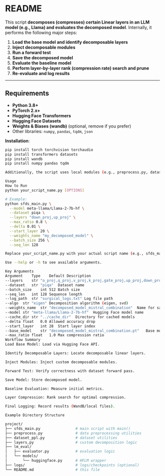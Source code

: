 # README

This script **decomposes (compresses) certain Linear layers in an LLM model (e.g., Llama) and evaluates the decomposed model**. Internally, it performs the following major steps:

1. **Load the base model and identify decomposable layers**  
2. **Inject decomposable modules**  
3. **Run a forward test**  
4. **Save the decomposed model**  
5. **Evaluate the baseline model**  
6. **Perform layer-by-layer rank (compression rate) search and prune**  
7. **Re-evaluate and log results**

---

## Requirements

- **Python 3.8+**  
- **PyTorch 2.x+**  
- **Hugging Face Transformers**  
- **Hugging Face Datasets**  
- **Weights & Biases (wandb)** (optional, remove if you prefer)  
- Other libraries: `numpy`, `pandas`, `tqdm`, `json`

**Installation**:

```bash
pip install torch torchvision torchaudio
pip install transformers datasets
pip install wandb
pip install numpy pandas tqdm

Additionally, the script uses local modules (e.g., preprocess.py, dataset_ppl.py, layers.py, lm_eval), so ensure these exist in the same directory or your Python path.

Usage
How to Run
python your_script_name.py [OPTIONS]

# Example:
python sfds_main.py \
  --model meta-llama/Llama-2-7b-hf \
  --dataset piqa \
  --layers "down_proj,up_proj" \
  --max_ratio 0.8 \
  --delta 0.01 \
  --start_layer 20 \
  --weights_name "my_decomposed_model" \
  --batch_size 256 \
  --seq_len 128

Replace your_script_name.py with your actual script name (e.g., sfds_main.py).

Use --help or -h to see available arguments.

Key Arguments
Argument	Type	Default	Description
--layers	str	"o_proj,q_proj,v_proj,k_proj,gate_proj,up_proj,down_proj"	Comma-separated keywords for layers (e.g., o_proj,q_proj).
--dataset	str	"piqa"	Dataset name
--batch_size	int	512	Batch size
--seq_len	int	128	Sequence length
--log_path	str	"surgical_logs.txt"	Log file path
--algo	str	"eigen"	Decomposition algorithm (eigen, svd)
--weights_name	str	"decomposed_model_mistral_combination"	Name for saving decomposed model
--model	str	"meta-llama/Llama-2-7b-hf"	Hugging Face model name
--cache_dir	str	"../cache_dir"	Directory for cached models
--delta	float	0.0	Allowed accuracy drop
--start_layer	int	28	Start layer index
--base_model	str	"decomposed_model_mistral_combination.pt"	Base model file
--max_ratio	float	1.0	Max compression ratio
Workflow Summary
Load Base Model: Load via Hugging Face API.

Identify Decomposable Layers: Locate decomposable linear layers.

Inject Modules: Inject custom decomposable modules.

Forward Test: Verify correctness with dataset forward pass.

Save Model: Store decomposed model.

Baseline Evaluation: Measure initial metrics.

Layer Compression: Rank search for optimal compression.

Final Logging: Record results (WandB/local files).

Example Directory Structure

project/
├── sfds_main.py                # main script with main()
├── preprocess.py               # data preprocessing utilities
├── dataset_ppl.py              # dataset utilities
├── layers.py                   # custom decomposition logic
├── lm_eval/
│   ├── evaluator.py            # evaluation logic
│   └── models/
│       └── huggingface.py      # HFLM wrapper
├── logs/                       # logs/checkpoints (optional)
└── README.md                   # this file
